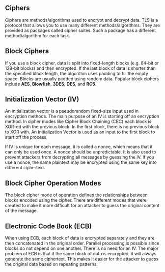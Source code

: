 ## Ciphers
Ciphers are methods/algorithms used to encrypt and decrypt data. TLS is a protocol that allows you to use many different methods/algorithms. They are provided as packages called cipher suites. Such a package has a different method/algorithm for each task.

## Block Ciphers
If you use a block cipher, data is split into fixed-length blocks (e.g. 64-bit or 128-bit blocks) and then encrypted. If the last block of data is shorter than the specified block length, the algorithm uses padding to fill the empty space. Blocks are usually padded using random data. Popular block ciphers include **AES**, **Blowfish**, **3DES**, **DES**, and **RC5**.


## Initialization Vector (IV)
An initialization vector is a pseudorandom fixed-size input used in encryption methods. The main purpose of an IV is starting off an encryption method. In cipher modes like Cipher Block Chaining (CBC) each block is XOR-ed with the previous block. In the first block, there is no previous block to XOR with. An Initialization Vector is used as an input to the first block to start off the process.

If IV is unique for each message, it is called a nonce, which means that it can only be used once. A nonce should be unpredictable. It is also used to prevent attackers from decrypting all messages by guessing the IV. If you use a nonce, the same plaintext may be encrypted using the same key into different ciphertext.

## Block Cipher Operation Modes
The block cipher mode of operation defines the relationships between blocks encoded using the cipher. There are different modes that were created to make it more difficult for an attacker to guess the original content of the message.

## Electronic Code Book (ECB)
When using ECB, each block of data is encrypted separately and they are then concatenated in the original order. Parallel processing is possible since blocks do not depend on one another. There is no need for an IV. The major problem of ECB is that if the same block of data is encrypted, it will always generate the same ciphertext. This makes it easier for the attacker to guess the original data based on repeating patterns.

